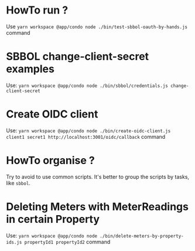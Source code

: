 # HowTo run ?

Use `yarn workspace @app/condo node ./bin/test-sbbol-oauth-by-hands.js` command

# SBBOL change-client-secret examples #

Use: `yarn workspace @app/condo node ./bin/sbbol/credentials.js change-client-secret`

# Create OIDC client #

Use: `yarn workspace @app/condo node ./bin/create-oidc-client.js client1 secret1 http://localhost:3001/oidc/callback` command

# HowTo organise ?

Try to avoid to use common scripts. It's better to group the scripts by tasks, like `sbbol`.

# Deleting Meters with MeterReadings in certain Property

Use: `yarn workspace @app/condo node ./bin/delete-meters-by-property-ids.js propertyId1 propertyId2` command